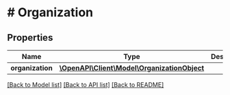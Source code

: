 # # Organization

## Properties

Name | Type | Description | Notes
------------ | ------------- | ------------- | -------------
**organization** | [**\OpenAPI\Client\Model\OrganizationObject**](OrganizationObject.md) |  |

[[Back to Model list]](../../README.md#models) [[Back to API list]](../../README.md#endpoints) [[Back to README]](../../README.md)
